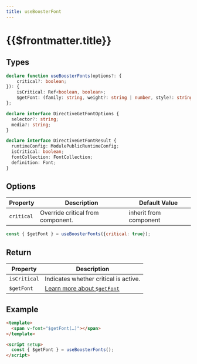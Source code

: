 ```yaml
---
title: useBoosterFont
---
```


# {{$frontmatter.title}}

## Types

```typescript
declare function useBoosterFonts(options?: {
    critical?: boolean;
}): {
    isCritical: Ref<boolean, boolean>;
    $getFont: (family: string, weight?: string | number, style?: string, options?: DirectiveGetFontOptions) => DirectiveGetFontResult;
};

declare interface DirectiveGetFontOptions {
  selector?: string;
  media?: string;
}

declare interface DirectiveGetFontResult {
  runtimeConfig: ModulePublicRuntimeConfig;
  isCritical: boolean;
  fontCollection: FontCollection;
  definition: Font;
}

```

## Options

| Property   | Description                       | Default Value          |
| ---------- | --------------------------------- | ---------------------- |
| `critical` | Override critical from component. | inherit from component |

```js
const { $getFont } = useBoosterFonts({critical: true});
```

## Return

| Property     | Description                                                                                |
| ------------ | ------------------------------------------------------------------------------------------ |
| `isCritical` | Indicates whether critical is active.                                                      |
| `$getFont`   | [Learn more about `$getFont`](/directives/v-font.html#getfont-family-weight-style-options) |

## Example

```html
<template>
  <span v-font="$getFont(…)"></span>
</template>

<script setup>
  const { $getFont } = useBoosterFonts();
</script>
```
